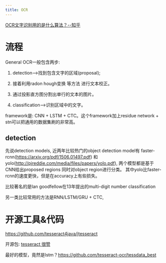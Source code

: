 ```yaml
---
title: OCR
---
```



[OCR文字识别用的是什么算法？--知乎](https://www.zhihu.com/question/20191727)


# 流程

General OCR一般包含两步:
1. detection-->找到包含文字的区域(proposal);
1. 接着利用radon hough变换 等方法 进行文本校正。
1. 通过投影直方图分割出单行的文本的图片。


1. classification-->识别区域中的文字。


framework是: CNN + LSTM + CTC。这个framework加上residue network + stn可以把通用的数据集刷的非常高。


## detection

先说detection models, 近两年比较热门的object detection model有 faster-rcnn(https://arxiv.org/pdf/1506.01497.pdf) 和 yolo(http://pjreddie.com/media/files/papers/yolo.pdf), 两个模型都是基于CNN给出proposed regions 同时对object region进行分类。 其中yolo比faster-rcnn的速度更快，但是在accuracy上有些损失。

比较著名的是Ian goodfellow在13年提出的multi-digit number classification

另一类比较常用的方法是RNN/LSTM/GRU + CTC,


# 开源工具&代码
https://github.com/tesseract4java/jtesseract


开源包: [tesseract 很赞](https://github.com/tesseract-ocr/tesseract)


最好的模型，竟然是lstm？https://github.com/tesseract-ocr/tessdata_best
